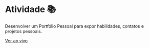 # Atividade 📚

Desenvolver um Portfólio Pessoal para expor habilidades, contatos e projetos pessoais.

[Ver ao vivo](https://elainefs.github.io/ElasNaTech23/projeto-portfolio)